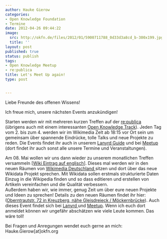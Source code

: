 ```yaml
---
author: Hauke Gierow
categories:
- Open Knowledge Foundation
- Termine
date: 2012-04-26 09:44:22
image:
  src: http://okfn.de/files/2012/01/5900711788_0d33d3a8cd_b-300x199.jpg
  title: ''
layout: post
published: true
status: publish
tags:
- Open Knowledge Meetup
- re:publica
title: Let's Meet Up again!
type: post


---
```


Liebe Freunde des offenen Wissens!

Ich freue mich, unsere nächsten Events anzukündigen!

Starten werden wir mit mehreren kurzen Treffen auf der [re:publica](http://re-publica.de) (übrigens auch mit einem interessanten [Open Knowledge Track](http://re-publica.de/12/track/open/)). Jeden Tag vom 2. bis zum 4. werden wir im Wikimedia Zelt ab 18:15 vor Ort sein um gemeinsam über spannende Eindrücke, tolle Talks und neue Projekte zu reden. Die Events findet ihr auch in unserem [Lanyrd Guide](http://lanyrd.com/guides/okfde/) und bei [Meetup ](http://www.meetup.com/OpenKnowledgeFoundation/Berlin-DE/)(dort findet ihr auch sonst alle unsere Termine und Veranstaltungen).  


Am 08. Mai wollen wir uns dann wieder zu unserem monatlichen Treffen versammeln [[Wiki Eintrag auf englisch](http://wiki.okfn.de/w/index.php?title=OKberlinmeeting/OKberlinmeeting/08052012)]. Dieses mal werden wir in den neuen Räumen von [Wikimedia Deutschland ](http://wikimedia.de)sitzen und dort über das neue Wikidata Projekt sprechen. Mit Wikidata sollen erstmals strukturierte Daten Einzug in die Wikipedia finden und so dass editieren und erstellen von Artikeln vereinfachen und die Qualität verbessern.  
Außerdem haben wir, wie immer, genug Zeit um über eure neuen Projekte und Ideen zu sprechen! Details zu den neuen Räumen findet ihr hier: ([Oberntrautstr. 72 in Kreuzberg, nähe Gleisdreieck / Möckernbrücke](http://toolserver.org/~geohack/geohack.php?pagename=Wikipedia:Kurier&language=de&params=52.497491_N_13.38013_E_region:DE-BE_type:landmark&title=Tempor%C3%A4re+R%C3%A4ume+WM-DE)). Auch dieses Event findet sich bei [Lanyrd ](http://lanyrd.com/2012/open-knowledge-meetup-mai/)und [Meetup](http://www.meetup.com/OpenKnowledgeFoundation/Berlin-DE/687372/). Wenn ich euch dort anmeldet können wir ungefähr abschätzen wie viele Leute kommen. Das wäre toll!

Bei Fragen und Anregungen wendet euch gerne an mich: Hauke.Gierow[at]okfn.org